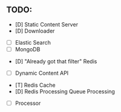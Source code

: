## TODO:

- [D] Static Content Server
- [D] Downloader
- [ ] Elastic Search
- [ ] MongoDB
- [D] "Already got that filter" Redis
- [ ] Dynamic Content API
- [T] Redis Cache
- [D] Redis Processing Queue Processing
- [ ] Processor
